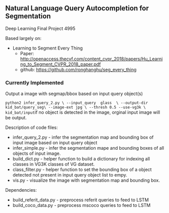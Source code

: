 Natural Language Query Autocompletion for Segmentation
-----

Deep Learning Final Project 4995

Based largely on:
    
   - Learning to Segment Every Thing
       * Paper: http://openaccess.thecvf.com/content_cvpr_2018/papers/Hu_Learning_to_Segment_CVPR_2018_paper.pdf
       * github: https://github.com/ronghanghu/seg_every_thing
       




### Currently Implemented

Output a image with segmap/bbox based on input query object(s)

`
python2 infer_query_2.py \
    --input_query  glass  \
    --output-dir kid_bat/query_seg\
    --image-ext jpg \
    --thresh 0.5 --use-vg3k \
    kid_bat/input
`if no object is detected in the image, orginal input image will be output.



Description of code files:
* infer_query_2.py - infer the segmentation map and bounding box of input image based on input query object
* infer_simple.py - infer the segmentation mape and bounding boxes of all objects of input image.
* build_dict.py - helper function to build a dictionary for indexing all classes in VG3K classes of VG dataset.
* class_filter.py - helper function to set the bounding box of a object detected not present in input query object list to empy.
* vis.py - visualize the image with segmentation map and bounding box.

Dependencies:
* build_referit_data.py - preprocess referit queries to feed to LSTM
* build_coco_data.py - preprocess mscoco queries to feed to LSTM
